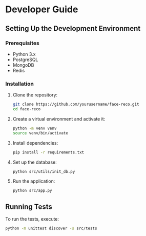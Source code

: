 # Developer Guide

## Setting Up the Development Environment

### Prerequisites
- Python 3.x
- PostgreSQL
- MongoDB
- Redis

### Installation
1. Clone the repository:
    ```bash
    git clone https://github.com/yourusername/face-reco.git
    cd face-reco
    ```

2. Create a virtual environment and activate it:
    ```bash
    python -m venv venv
    source venv/bin/activate
    ```

3. Install dependencies:
    ```bash
    pip install -r requirements.txt
    ```

4. Set up the database:
    ```bash
    python src/utils/init_db.py
    ```

5. Run the application:
    ```bash
    python src/app.py
    ```

## Running Tests
To run the tests, execute:
```bash
python -m unittest discover -s src/tests
